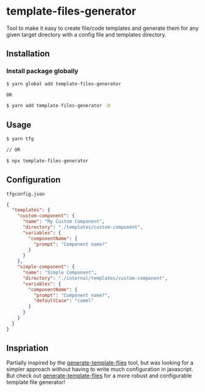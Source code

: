 # template-files-generator

Tool to make it easy to create file/code templates and generate them for any given target directory with a config file and templates directory.

## Installation

### Install package globally

```bash
$ yarn global add template-files-generator

OR

$ yarn add template-files-generator -D
```

## Usage

```bash
$ yarn tfg

// OR

$ npx template-files-generator
```

## Configuration

`tfgconfig.json`

```json
{
  "templates": {
    "custom-component": {
      "name": "My Custom Component",
      "directory": "./templates/custom-component",
      "variables": {
        "componentName": {
          "prompt": "Component name?"
        }
      }
    },
    "simple-component": {
      "name": "Simple Component",
      "directory": "./internal/templates/custom-component",
      "variables": {
        "componentName": {
          "prompt": "Component name?",
          "defaultCase": "camel"
        }
      }
    }
  }
}
```

## Inspriation

Partially inspired by the [generate-template-files](https://www.npmjs.com/package/generate-template-files) tool, but was looking for a simpler approach without having to write much configuration in javascript. But check out [generate-template-files](https://www.npmjs.com/package/generate-template-files) for a more robust and configurable template file generator!
